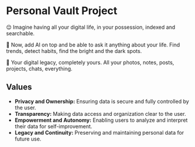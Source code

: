# Personal Vault Project

😌 Imagine having all your digital life, in your possession, indexed and searchable. 

🤖 Now, add AI on top and be able to ask it anything about your life. Find trends, detect habits, find the bright and the dark spots. 

🧳 Your digital legacy, completely yours.  All your photos, notes, posts, projects, chats, everything.

## Values 

- **Privacy and Ownership:** Ensuring data is secure and fully controlled by the user.
- **Transparency:** Making data access and organization clear to the user.
- **Empowerment and Autonomy:** Enabling users to analyze and interpret their data for self-improvement.
- **Legacy and Continuity:** Preserving and maintaining personal data for future use.
